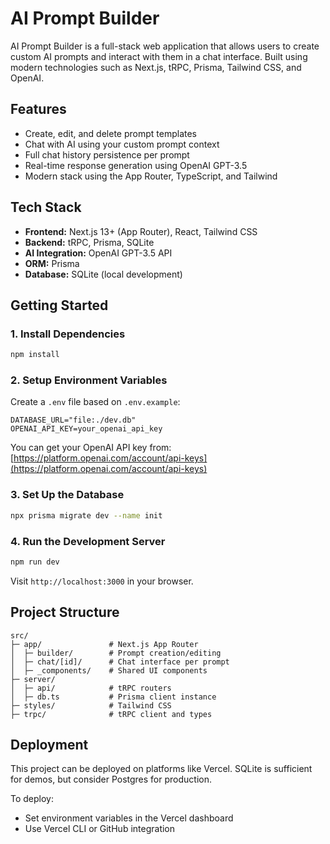 
# AI Prompt Builder

AI Prompt Builder is a full-stack web application that allows users to create custom AI prompts and interact with them in a chat interface. Built using modern technologies such as Next.js, tRPC, Prisma, Tailwind CSS, and OpenAI.

## Features

- Create, edit, and delete prompt templates
- Chat with AI using your custom prompt context
- Full chat history persistence per prompt
- Real-time response generation using OpenAI GPT-3.5
- Modern stack using the App Router, TypeScript, and Tailwind

## Tech Stack

- **Frontend:** Next.js 13+ (App Router), React, Tailwind CSS
- **Backend:** tRPC, Prisma, SQLite
- **AI Integration:** OpenAI GPT-3.5 API
- **ORM:** Prisma
- **Database:** SQLite (local development)

## Getting Started


### 1. Install Dependencies

```bash
npm install
```

### 2. Setup Environment Variables

Create a `.env` file based on `.env.example`:

```env
DATABASE_URL="file:./dev.db"
OPENAI_API_KEY=your_openai_api_key
```

You can get your OpenAI API key from: [https://platform.openai.com/account/api-keys](https://platform.openai.com/account/api-keys)

### 3. Set Up the Database

```bash
npx prisma migrate dev --name init
```

### 4. Run the Development Server

```bash
npm run dev
```

Visit `http://localhost:3000` in your browser.

## Project Structure

```
src/
├─ app/               # Next.js App Router
│  ├─ builder/        # Prompt creation/editing
│  ├─ chat/[id]/      # Chat interface per prompt
│  ├─ _components/    # Shared UI components
├─ server/
│  ├─ api/            # tRPC routers
│  ├─ db.ts           # Prisma client instance
├─ styles/            # Tailwind CSS
├─ trpc/              # tRPC client and types
```

## Deployment

This project can be deployed on platforms like Vercel. SQLite is sufficient for demos, but consider Postgres for production.

To deploy:

* Set environment variables in the Vercel dashboard
* Use Vercel CLI or GitHub integration
